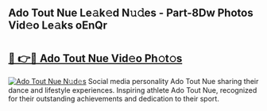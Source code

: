 ## Ado Tout Nue Le𝚊k𝚎d N𝚞𝚍es - Part-8Dw Photos Vid𝚎o Le𝚊ks oEnQr

# <h2><a href="http://fb8v5jx.evod.top/?m=Ado+Tout+Nue">🔗 👉🔴 Ado Tout Nue Vid𝚎o Ph𝚘t𝚘s</a></h2>

[![Ado Tout Nue N𝚞d𝚎s](https://i.imgur.com/8V9OHl7.gif)](http://fb8v5jx.evod.top/?m=Ado+Tout+Nue)
Social media personality Ado Tout Nue sharing their dance and lifestyle experiences. Inspiring athlete Ado Tout Nue, recognized for their outstanding achievements and dedication to their sport. 
